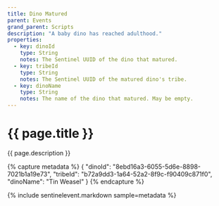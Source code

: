 ```yaml
---
title: Dino Matured
parent: Events
grand_parent: Scripts
description: "A baby dino has reached adulthood."
properties:
  - key: dinoId
    type: String
    notes: The Sentinel UUID of the dino that matured.
  - key: tribeId
    type: String
    notes: The Sentinel UUID of the matured dino's tribe.
  - key: dinoName
    type: String
    notes: The name of the dino that matured. May be empty.
---
```

# {{ page.title }}

{{ page.description }}

{% capture metadata %}
{
  "dinoId": "8ebd16a3-6055-5d6e-8898-7021b1a19e73",
  "tribeId": "b72a9dd3-1a64-52a2-8f9c-f90409c871f0",
  "dinoName": "Tin Weasel"
}
{% endcapture %}

{% include sentinelevent.markdown sample=metadata %}
